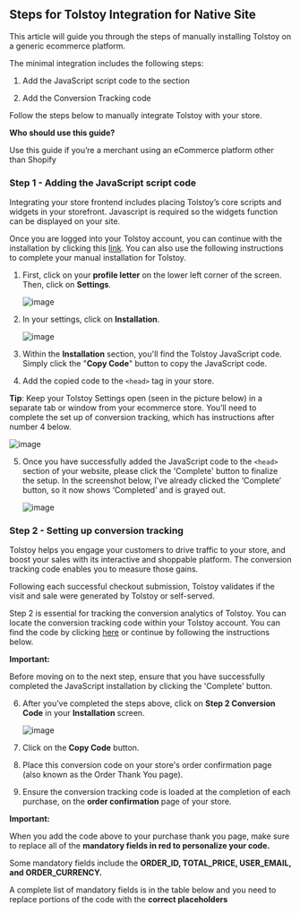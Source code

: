 ## Steps for Tolstoy Integration for Native Site

This article will guide you through the steps of manually installing Tolstoy on a generic ecommerce platform.

 

The minimal integration includes the following steps:

 

1. Add the JavaScript script code to the <head> section

2. Add the Conversion Tracking code

 

Follow the steps below to manually integrate Tolstoy with your store.

**Who should use this guide?**

Use this guide if you’re a merchant using an eCommerce platform other than Shopify

### Step 1 - Adding the JavaScript script code
Integrating your store frontend includes placing Tolstoy’s core scripts and widgets in your storefront. Javascript is required so the widgets function can be displayed on your site. 

 

Once you are logged into your Tolstoy account, you can continue with the installation by clicking this [link](https://app.gotolstoy.com/account/installation). You can also use the following instructions to complete your manual installation for Tolstoy.

1. First, click on your **profile letter** on the lower left corner of the screen. Then, click on **Settings**.
   
   ![image](https://github.com/user-attachments/assets/5a1b2f00-f2f3-466b-b6ce-96d8a489b8a8)

2. In your settings, click on **Installation**.

   ![image](https://github.com/user-attachments/assets/e974430d-0f62-4283-bcc7-88c5c3c680f6)

3. Within the **Installation** section, you'll find the Tolstoy JavaScript code. Simply click the "**Copy Code**" button to copy the JavaScript code.

4. Add the copied code to the `<head>` tag in your store.

**Tip**: Keep your Tolstoy Settings open (seen in the picture below) in a separate tab or window from your ecommerce store. You’ll need to complete the set up of conversion tracking, which has instructions after number 4 below.

   ![image](https://github.com/user-attachments/assets/fd8c9379-9e02-40b1-8241-f4c4adfa2fe9)

5. Once you have successfully added the JavaScript code to the `<head>` section of your website, please click the 'Complete' button to finalize the setup. In the screenshot below, I’ve already clicked the ‘Complete’ button, so it now shows ‘Completed’ and is grayed out.

   ![image](https://github.com/user-attachments/assets/6ef89387-2e8b-4d91-a84c-bb78f3db3f26)

### Step 2 - Setting up conversion tracking
Tolstoy helps you engage your customers to drive traffic to your store, and boost your sales with its interactive and shoppable platform. The conversion tracking code enables you to measure those gains.

 

Following each successful checkout submission, Tolstoy validates if the visit and sale were generated by Tolstoy or self-served. 

 

Step 2 is essential for tracking the conversion analytics of Tolstoy. You can locate the conversion tracking code within your Tolstoy account. You can find the code by clicking [here](https://app.gotolstoy.com/account/installation) or continue by following the instructions below.

**Important:**

Before moving on to the next step, ensure that you have successfully completed the JavaScript installation by clicking the 'Complete' button.

6. After you’ve completed the steps above, click on **Step 2 Conversion Code** in your **Installation** screen.

   ![image](https://github.com/user-attachments/assets/b7eef55d-6b06-46ce-9c61-87e70e5b8107)

7. Click on the **Copy Code** button.


8. Place this conversion code on your store's order confirmation page (also known as the Order Thank You page).
 

9. Ensure the conversion tracking code is loaded at the completion of each purchase, on the **order confirmation** page of your store.
 
**Important:**

When you add the code above to your purchase thank you page, make sure to replace all of the **mandatory fields in red to personalize your code.** 

 

Some mandatory fields include the **ORDER_ID, TOTAL_PRICE, USER_EMAIL, and ORDER_CURRENCY.**

 
A complete list of mandatory fields is in the table below and you need to replace portions of the code with the **correct placeholders**



